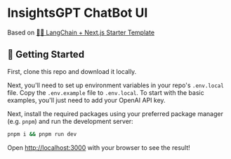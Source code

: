 # InsightsGPT ChatBot UI 

Based on [🦜️🔗 LangChain + Next.js Starter Template](https://github.com/langchain-ai/langchain-nextjs-template)

## 🚀 Getting Started

First, clone this repo and download it locally.

Next, you'll need to set up environment variables in your repo's `.env.local` file. Copy the `.env.example` file to `.env.local`.
To start with the basic examples, you'll just need to add your OpenAI API key.

Next, install the required packages using your preferred package manager (e.g. `pnpm`) and run the development server:

```bash
pnpm i && pnpm run dev
```

Open [http://localhost:3000](http://localhost:3000) with your browser to see the result! 